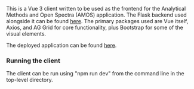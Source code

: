 This is a Vue 3 client written to be used as the frontend for the Analytical Methods and Open Spectra (AMOS) application.  The Flask backend used alongside it can be found [here](https://github.com/USEPA/AMOS-Server).  The primary packages used are Vue itself, Axios, and AG Grid for core functionality, plus Bootstrap for some of the visual elements.

The deployed application can be found [here](https://amos.sciencedataexperts.com/amos/).  

### Running the client
The client can be run using "npm run dev" from the command line in the top-level directory.
